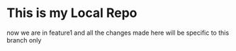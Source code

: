 # This is my Local Repo
now we are in feature1 and all the changes made here will be specific to this branch only